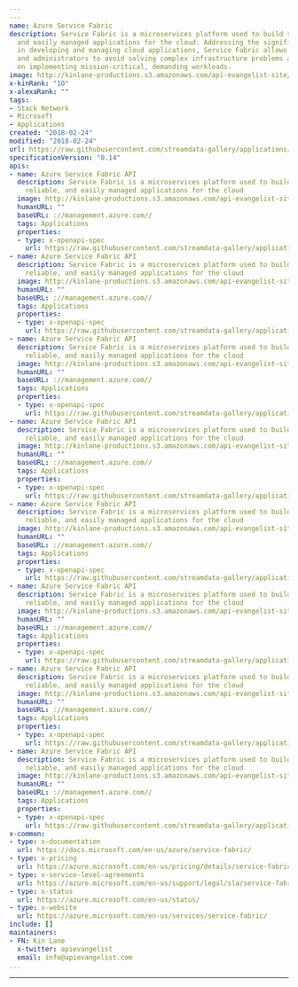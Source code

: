 ```yaml
---
---
name: Azure Service Fabric
description: Service Fabric is a microservices platform used to build scalable, reliable,
  and easily managed applications for the cloud. Addressing the significant challenges
  in developing and managing cloud applications, Service Fabric allows developers
  and administrators to avoid solving complex infrastructure problems and focus instead
  on implementing mission-critical, demanding workloads.
image: http://kinlane-productions.s3.amazonaws.com/api-evangelist-site/company/logos/service-fabric-02.png
x-kinRank: "10"
x-alexaRank: ""
tags:
- Stack Network
- Microsoft
- Applications
created: "2018-02-24"
modified: "2018-02-24"
url: https://raw.githubusercontent.com/streamdata-gallery/applications/master/_listings/azure-service-fabric/apis.yaml
specificationVersion: "0.14"
apis:
- name: Azure Service Fabric API
  description: Service Fabric is a microservices platform used to build scalable,
    reliable, and easily managed applications for the cloud
  image: http://kinlane-productions.s3.amazonaws.com/api-evangelist-site/company/logos/service-fabric-02.png
  humanURL: ""
  baseURL: ://management.azure.com//
  tags: Applications
  properties:
  - type: x-openapi-spec
    url: https://raw.githubusercontent.com/streamdata-gallery/applications/master/_listings/azure-service-fabric/providers-microsoft-servicefabric-operations-get.md
- name: Azure Service Fabric API
  description: Service Fabric is a microservices platform used to build scalable,
    reliable, and easily managed applications for the cloud
  image: http://kinlane-productions.s3.amazonaws.com/api-evangelist-site/company/logos/service-fabric-02.png
  humanURL: ""
  baseURL: ://management.azure.com//
  tags: Applications
  properties:
  - type: x-openapi-spec
    url: https://raw.githubusercontent.com/streamdata-gallery/applications/master/_listings/azure-service-fabric/subscriptions-subscriptionid-providers-microsoft-servicefabric-clusters-get.md
- name: Azure Service Fabric API
  description: Service Fabric is a microservices platform used to build scalable,
    reliable, and easily managed applications for the cloud
  image: http://kinlane-productions.s3.amazonaws.com/api-evangelist-site/company/logos/service-fabric-02.png
  humanURL: ""
  baseURL: ://management.azure.com//
  tags: Applications
  properties:
  - type: x-openapi-spec
    url: https://raw.githubusercontent.com/streamdata-gallery/applications/master/_listings/azure-service-fabric/subscriptions-subscriptionid-providers-microsoft-servicefabric-locations-location-environments-environment-clusterversions-get.md
- name: Azure Service Fabric API
  description: Service Fabric is a microservices platform used to build scalable,
    reliable, and easily managed applications for the cloud
  image: http://kinlane-productions.s3.amazonaws.com/api-evangelist-site/company/logos/service-fabric-02.png
  humanURL: ""
  baseURL: ://management.azure.com//
  tags: Applications
  properties:
  - type: x-openapi-spec
    url: https://raw.githubusercontent.com/streamdata-gallery/applications/master/_listings/azure-service-fabric/subscriptions-subscriptionid-resourcegroups-resourcegroupname-providers-microsoft-servicefabric-clusters-get.md
- name: Azure Service Fabric API
  description: Service Fabric is a microservices platform used to build scalable,
    reliable, and easily managed applications for the cloud
  image: http://kinlane-productions.s3.amazonaws.com/api-evangelist-site/company/logos/service-fabric-02.png
  humanURL: ""
  baseURL: ://management.azure.com//
  tags: Applications
  properties:
  - type: x-openapi-spec
    url: https://raw.githubusercontent.com/streamdata-gallery/applications/master/_listings/azure-service-fabric/subscriptions-subscriptionid-resourcegroups-resourcegroupname-providers-microsoft-servicefabric-clusters-clustername-delete.md
- name: Azure Service Fabric API
  description: Service Fabric is a microservices platform used to build scalable,
    reliable, and easily managed applications for the cloud
  image: http://kinlane-productions.s3.amazonaws.com/api-evangelist-site/company/logos/service-fabric-02.png
  humanURL: ""
  baseURL: ://management.azure.com//
  tags: Applications
  properties:
  - type: x-openapi-spec
    url: https://raw.githubusercontent.com/streamdata-gallery/applications/master/_listings/azure-service-fabric/subscriptions-subscriptionid-resourcegroups-resourcegroupname-providers-microsoft-servicefabric-clusters-clustername-get.md
- name: Azure Service Fabric API
  description: Service Fabric is a microservices platform used to build scalable,
    reliable, and easily managed applications for the cloud
  image: http://kinlane-productions.s3.amazonaws.com/api-evangelist-site/company/logos/service-fabric-02.png
  humanURL: ""
  baseURL: ://management.azure.com//
  tags: Applications
  properties:
  - type: x-openapi-spec
    url: https://raw.githubusercontent.com/streamdata-gallery/applications/master/_listings/azure-service-fabric/subscriptions-subscriptionid-resourcegroups-resourcegroupname-providers-microsoft-servicefabric-clusters-clustername-patch.md
- name: Azure Service Fabric API
  description: Service Fabric is a microservices platform used to build scalable,
    reliable, and easily managed applications for the cloud
  image: http://kinlane-productions.s3.amazonaws.com/api-evangelist-site/company/logos/service-fabric-02.png
  humanURL: ""
  baseURL: ://management.azure.com//
  tags: Applications
  properties:
  - type: x-openapi-spec
    url: https://raw.githubusercontent.com/streamdata-gallery/applications/master/_listings/azure-service-fabric/subscriptions-subscriptionid-resourcegroups-resourcegroupname-providers-microsoft-servicefabric-clusters-clustername-put.md
x-common:
- type: x-documentation
  url: https://docs.microsoft.com/en-us/azure/service-fabric/
- type: x-pricing
  url: https://azure.microsoft.com/en-us/pricing/details/service-fabric/
- type: x-service-level-agreements
  url: https://azure.microsoft.com/en-us/support/legal/sla/service-fabric/
- type: x-status
  url: https://azure.microsoft.com/en-us/status/
- type: x-website
  url: https://azure.microsoft.com/en-us/services/service-fabric/
include: []
maintainers:
- FN: Kin Lane
  x-twitter: apievangelist
  email: info@apievangelist.com
...
```


---